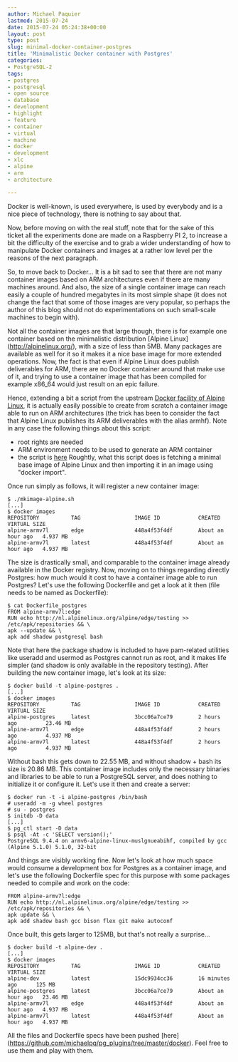 ```yaml
---
author: Michael Paquier
lastmod: 2015-07-24
date: 2015-07-24 05:24:38+00:00
layout: post
type: post
slug: minimal-docker-container-postgres
title: 'Minimalistic Docker container with Postgres'
categories:
- PostgreSQL-2
tags:
- postgres
- postgresql
- open source
- database
- development
- highlight
- feature
- container
- virtual
- machine
- docker
- development
- xlc
- alpine
- arm
- architecture

---
```


Docker is well-known, is used everywhere, is used by everybody and is a
nice piece of technology, there is nothing to say about that.

Now, before moving on with the real stuff, note that for the sake of
this ticket all the experiments done are made on a Raspberry PI 2, to
increase a bit the difficulty of the exercise and to grab a wider
understanding of how to manipulate Docker containers and images at a rather
low level per the reasons of the next paragraph.

So, to move back to Docker... It is a bit sad to see that there are not many
container images based on ARM architectures even if there are many machines
around. And also, the size of a single container image can reach easily a
couple of hundred megabytes in its most simple shape (it does not change
the fact that some of those images are very popular, so perhaps the author
of this blog should not do experimentations on such small-scale machines
to begin with).

Not all the container images are that large though, there is for example
one container based on the minimalistic distribution [Alpine Linux]
(http://alpinelinux.org/), with a size of less than 5MB. Many packages
are available as well for it so it makes it a nice base image for more
extended operations. Now, the fact is that even if Alpine Linux does publish
deliverables for ARM, there are no Docker container around that make
use of it, and trying to use a container image that has been compiled for
example x86_64 would just result on an epic failure.

Hence, extending a bit a script from the upstream
[Docker facility of Alpine Linux](https://github.com/gliderlabs/docker-alpine),
it is actually easily possible to create from scratch a container image
able to run on ARM architectures (the trick has been to consider the fact
that Alpine Linux publishes its ARM deliverables with the alias armhf).
Note in any case the following things about this script:
- root rights are needed
- ARM environment needs to be used to generate an ARM container
- the script is [here](https://raw.githubusercontent.com/michaelpq/pg_plugins/master/docker/mkimage-alpine.sh)
Roughtly, what this script does is fetching a minimal base image of
Alpine Linux and then importing it in an image using "docker import".

Once run simply as follows, it will register a new container image:

    $ ./mkimage-alpine.sh
    [...]
    $ docker images
    REPOSITORY          TAG                 IMAGE ID            CREATED             VIRTUAL SIZE
    alpine-armv7l       edge                448a4f53f4df        About an hour ago   4.937 MB
    alpine-armv7l       latest              448a4f53f4df        About an hour ago   4.937 MB

The size is drastically small, and comparable to the container image
already available in the Docker registry. Now, moving on to things regarding
directly Postgres: how much would it cost to have a container image able
to run Postgres?  Let's use the following Dockerfile and get a look at it
then (file needs to be named as Dockerfile):

    $ cat Dockerfile_postgres
    FROM alpine-armv7l:edge
    RUN echo http://nl.alpinelinux.org/alpine/edge/testing >> /etc/apk/repositories && \
    apk --update && \
    apk add shadow postgresql bash

Note that here the package shadow is included to have pam-related utilities
like useradd and usermod as Postgres cannot run as root, and it makes life
simpler (and shadow is only available in the repository testing). After
building the new container image, let's look at its size:

    $ docker build -t alpine-postgres .
    [...]
    $ docker images
    REPOSITORY          TAG                 IMAGE ID            CREATED             VIRTUAL SIZE
    alpine-postgres     latest              3bcc06a7ce79        2 hours ago         23.46 MB
    alpine-armv7l       edge                448a4f53f4df        2 hours ago         4.937 MB
    alpine-armv7l       latest              448a4f53f4df        2 hours ago         4.937 MB

Without bash this gets down to 22.55 MB, and without shadow + bash its
size is 20.86 MB. This container image includes only the necessary binaries
and libraries to be able to run a PostgreSQL server, and does nothing to
initialize it or configure it. Let's use it then and create a server:

    $ docker run -t -i alpine-postgres /bin/bash
    # useradd -m -g wheel postgres
    # su - postgres
    $ initdb -D data
    [...]
    $ pg_ctl start -D data
    $ psql -At -c 'SELECT version();'
    PostgreSQL 9.4.4 on armv6-alpine-linux-muslgnueabihf, compiled by gcc (Alpine 5.1.0) 5.1.0, 32-bit

And things are visibly working fine. Now let's look at how much space would
consume a development box for Postgres as a container image, and let's use
the following Dockerfile spec for this purpose with some packages needed to
compile and work on the code:

    FROM alpine-armv7l:edge
    RUN echo http://nl.alpinelinux.org/alpine/edge/testing >> /etc/apk/repositories && \
    apk update && \
    apk add shadow bash gcc bison flex git make autoconf

Once built, this gets larger to 125MB, but that's not really a surprise...

    $ docker build -t alpine-dev .
    [...]
    $ docker images
    REPOSITORY          TAG                 IMAGE ID            CREATED             VIRTUAL SIZE
    alpine-dev          latest              15dc9934cc36        16 minutes ago      125 MB
    alpine-postgres     latest              3bcc06a7ce79        About an hour ago   23.46 MB
    alpine-armv7l       edge                448a4f53f4df        About an hour ago   4.937 MB
    alpine-armv7l       latest              448a4f53f4df        About an hour ago   4.937 MB

All the files and Dockerfile specs have been pushed [here]
(https://github.com/michaelpq/pg_plugins/tree/master/docker). Feel free
to use them and play with them.
